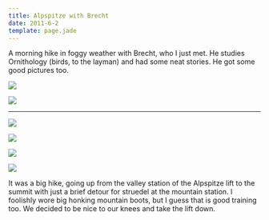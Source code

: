 ```yaml
---
title: Alpspitze with Brecht
date: 2011-6-2
template: page.jade
---
```


A morning hike in foggy weather with Brecht, who I just met. He studies
Ornithology (birds, to the layman) and had some neat stories. He got some
good pictures too.
  
  
[![](http://farm4.static.flickr.com/3087/5797978852_f11815694e.jpg)](http://www.flickr.com/photos/ripsawridge/5797978852/)
  
[![](http://farm3.static.flickr.com/2491/5797979318_d3a079db77.jpg)](http://www.flickr.com/photos/ripsawridge/5797979318/)

---
  
[![](http://farm6.static.flickr.com/5313/5797979616_5768271c89.jpg)](http://www.flickr.com/photos/ripsawridge/5797979616/)
  
[![](http://farm3.static.flickr.com/2116/5797979924_e8220725b7.jpg)](http://www.flickr.com/photos/ripsawridge/5797979924/)
  
[![](http://farm4.static.flickr.com/3513/5797425305_329da053eb.jpg)](http://www.flickr.com/photos/ripsawridge/5797425305/)
  
[![](http://farm4.static.flickr.com/3639/5797980578_7e377120d1.jpg)](http://www.flickr.com/photos/ripsawridge/5797980578/)
  
  
It was a big hike, going up from the valley station of the Alpspitze lift
to the summit with just a brief detour for struedel at the mountain station.
I foolishly wore big honking mountain boots, but I guess that is good training
too. We decided to be nice to our knees and take the lift down.
